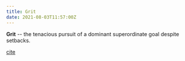 ```yaml
---
title: Grit
date: 2021-08-03T11:57:00Z
---
```


**Grit** -- the tenacious pursuit of a dominant superordinate goal despite 
setbacks.

[cite](https://fermatslibrary.com/s/self-control-and-grit-related-but-separable-determinants-of-success)
